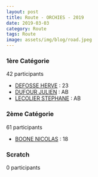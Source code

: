 ```yaml
---
layout: post
title: Route - ORCHIES - 2019
date: 2019-03-03
category: Route
tags: Route
image: assets/img/blog/road.jpeg
---
```


### 1ère Catégorie
42 participants
- [DEFOSSE HERVE](https://teamspecializedlille.github.io/coureurs/defosseherve) : 23
- [DUFOUR JULIEN](https://teamspecializedlille.github.io/coureurs/dufourjulien) : AB
- [LECOLIER STEPHANE](https://teamspecializedlille.github.io/coureurs/lecolierstephane) : AB

### 2ème Catégorie
61 participants
- [BOONE NICOLAS](https://teamspecializedlille.github.io/coureurs/boonenicolas) : 18

### Scratch
0 participants

